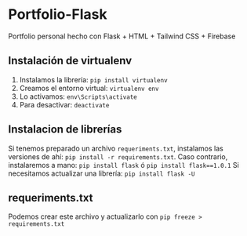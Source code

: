 # Portfolio-Flask
Portfolio personal hecho con Flask + HTML + Tailwind CSS + Firebase

## Instalación de virtualenv
1) Instalamos la librería: `pip install virtualenv`
2) Creamos el entorno virtual: `virtualenv env`
3) Lo activamos: `env\Scripts\activate`
4) Para desactivar: `deactivate`

## Instalacion de librerías
Si tenemos preparado un archivo `requeriments.txt`, instalamos las versiones de ahí: `pip install -r requirements.txt`.
Caso contrario, instalaremos a mano:
`pip install flask`
ó `pip install flask==1.0.1`
Si necesitamos actualizar una librería: `pip install flask -U`

## requeriments.txt
Podemos crear este archivo y actualizarlo con `pip freeze > requirements.txt`